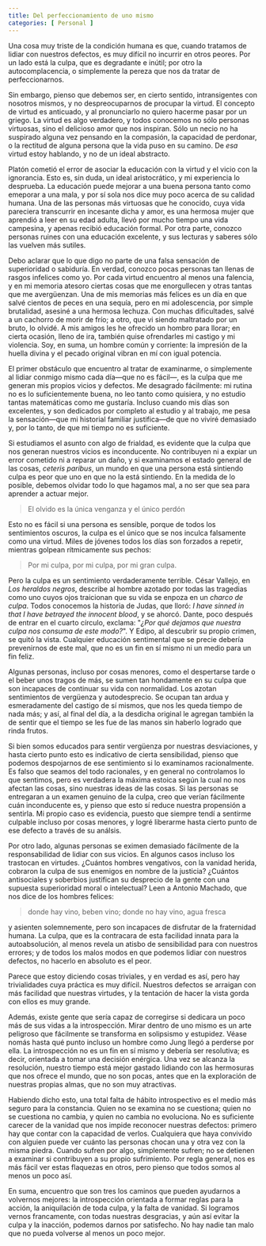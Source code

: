 ```yaml
---
title: Del perfeccionamiento de uno mismo
categories: [ Personal ]
---
```



Una cosa muy triste de la condición humana es que, cuando tratamos de lidiar
con nuestros defectos, es muy difícil no incurrir en otros peores. Por un lado
está la culpa, que es degradante e inútil; por otro la autocomplacencia, o
simplemente la pereza que nos da tratar de perfeccionarnos. 

Sin embargo, pienso que debemos ser, en cierto sentido, intransigentes con
nosotros mismos, y no despreocuparnos de procupar la virtud. El concepto de
virtud es anticuado, y al pronunciarlo no quiero hacerme pasar por un griego.
La virtud es algo verdadero, y todos conocemos no sólo personas virtuosas, sino
el delicioso amor que nos inspiran. Sólo un necio no ha suspirado alguna vez
pensando en la compasión, la capacidad de perdonar, o la rectitud de alguna
persona que la vida puso en su camino. De *esa* virtud estoy hablando,
y no de un ideal abstracto.

Platón cometió el error de asociar la educación con la virtud y el vicio con la
ignorancia. Esto es, sin duda, un ideal aristocrático, y mi experiencia lo
desprueba. La educación puede mejorar a una buena persona tanto como emeporar a
una mala, y por sí sola nos dice muy poco acerca de su calidad humana. Una de
las personas más virtuosas que he conocido, cuya vida pareciera transcurrir en
incesante dicha y amor, es una
hermosa mujer que aprendió a leer en su edad adulta, llevó por mucho tiempo una
vida campesina, y apenas recibió educación formal. Por otra parte, conozco
personas ruines con una educación excelente, y sus lecturas y saberes sólo
las vuelven más sutiles.

Debo aclarar que lo que digo no parte de una falsa sensación de superioridad o
sabiduría. En verdad, conozco pocas personas tan llenas de rasgos infelices
como yo. Por cada virtud encuentro al menos una falencia, y en mi memoria
atesoro ciertas cosas que me enorgullecen y otras tantas que me avergüenzan.
Una de mis memorias más felices es un día en que salvé cientos de peces en una
sequía, pero en mi adolescencia, por simple brutalidad, asesiné a una hermosa
lechuza. Con muchas dificultades, salvé a un cachorro de morir de frío; a otro,
que vi siendo maltratado por un bruto, lo olvidé. A mis amigos les he ofrecido
un hombro para llorar; en cierta ocasión, lleno de ira, también quise
ofrendarles mi castigo y mi violencia. Soy, en suma, un hombre común y
corriente: la impresión de la huella divina y el pecado original vibran en mí
con igual potencia. 

El primer obstáculo que encuentro al tratar de examinarme, o simplemente al
lidiar conmigo mismo cada día—que no es fácil—, es la culpa que me generan
mis propios vicios y defectos. Me desagrado fácilmente: mi rutina no es lo
suficientemente buena, no leo tanto como quisiera, y no estudio tantas
matemáticas como me gustaría. Incluso cuando mis días son excelentes, y son
dedicados por completo al estudio y al trabajo, me pesa la sensación—que mi
historial familiar justifica—de que no viviré demasiado y, por lo tanto, de
que mi tiempo no es suficiente. 

Si estudiamos el asunto con algo de frialdad, es evidente que la culpa que
nos generan nuestros vicios es inconducente. No contribuyen ni a expiar un
error cometido ni a reparar un daño, y si examinamos el estado general de las
cosas, *ceteris paribus*, un mundo en que una persona está sintiendo
culpa es peor que uno en que no la está sintiendo. En la medida de lo posible,
debemos olvidar todo lo que hagamos mal, a no ser que sea para aprender a
actuar mejor.

> El olvido es la única venganza y el único perdón

Esto no es fácil si una persona es sensible, porque de todos los sentimientos
oscuros, la culpa es el único que se nos inculca falsamente como una virtud.
Miles de jóvenes todos los días son forzados a repetir, mientras golpean
rítmicamente sus pechos:

> Por mi culpa, por mi culpa,
> por mi gran culpa.

Pero la culpa es un sentimiento verdaderamente terrible. César Vallejo, en
*Los heraldos negros*, describe al hombre azotado por todas las
tragedias como uno cuyos ojos traicionan que su vida se enpoza en un
*charco de culpa*. Todos conocemos la historia de Judas, que lloró:
*I have sinned in that I have betrayed the innocent blood*, y se ahorcó.
Dante, poco después de entrar en el cuarto círculo, exclama: "*¿Por qué
dejamos que nuestra culpa nos consuma de este modo?*". Y Edipo, al descubrir su
propio crimen, se quitó la vista. Cualquier educación sentimental que se precie
debería prevenirnos de este mal, que no es un fin en sí mismo ni un medio para un
fin feliz.

Algunas personas, incluso por cosas menores, como el despertarse tarde o el
beber unos tragos de más, se sumen tan hondamente en su culpa que son incapaces
de continuar su vida con normalidad. Los azotan sentimientos de vergüenza y
autodesprecio. Se ocupan tan ardua y esmeradamente del castigo de sí mismos,
que nos les queda tiempo de nada más; y así, al final del día, a la desdicha
original le agregan también la de sentir que el tiempo se les fue de las manos
sin haberlo logrado que rinda frutos.

Si bien somos educados para sentir vergüenza por nuestras desviaciones, y hasta
cierto punto esto es indicativo de cierta sensibilidad, pienso que podemos
despojarnos de ese sentimiento si lo examinamos racionalmente. Es falso que
seamos del todo racionales, y en general no controlamos lo que sentimos, pero
es verdadera la máxima estoica según la cual no nos afectan las cosas, sino
nuestras ideas de las cosas. Si las personas se entregaran a un examen genuino
de la culpa, creo que verían fácilmente cuán inconducente es, y pienso que esto
sí reduce nuestra propensión a sentirla. Mi propio caso es evidencia, puesto
que siempre tendí a sentirme culpable incluso por cosas menores, y logré
liberarme hasta cierto punto de ese defecto a través de su análsis.

Por otro lado, algunas personas se eximen demasiado fácilmente de la
responsabilidad de lidiar con sus vicios. En algunos casos incluso los
trastocan en virtudes. ¿Cuántos hombres vengativos, con la vanidad herida,
cobraron la culpa de sus enemigos en nombre de la justicia? ¿Cuántos
antisociales y soberbios justifican su desprecio de la gente con una supuesta
superioridad moral o intelectual? Leen a Antonio Machado, que nos dice de los
hombres felices:

> donde hay vino, beben vino;
> donde no hay vino, agua fresca

y asienten solemnemente, pero son incapaces de disfrutar de la fraternidad
humana. La culpa, que es la contracara de esta facilidad innata para la
autoabsolución, al menos revela un atisbo de sensibilidad para con nuestros
errores; y de todos los malos modos en que podemos lidiar con nuestros
defectos, no hacerlo en absoluto es el peor. 

Parece que estoy diciendo cosas triviales, y en verdad es así, pero hay
trivialidades cuya práctica es muy difícil. Nuestros defectos se arraigan con
más facilidad que nuestras virtudes, y la tentación de hacer la vista gorda con
ellos es muy grande.

Además, existe gente que sería capaz de corregirse si dedicara un poco más de
sus vidas a la introspección. Mirar dentro de uno mismo es un arte peligroso que
fácilmente se transforma en solipsismo y estupidez. Véase nomás hasta qué punto
incluso un hombre como Jung llegó a perderse por ella. La introspección no es
un fin en sí mismo y debería ser resolutiva; es decir, orientada a tomar una
decisión enérgica. Una vez se alcanza la resolución, nuestro tiempo está mejor
gastado lidiando con las hermosuras que nos ofrece el mundo, que no son pocas,
antes que en la exploración de nuestras propias almas, que no son muy atractivas.

Habiendo dicho esto, una total falta de hábito introspectivo es el medio más
seguro para la constancia. Quien no se examina no se cuestiona; quien no se
cuestiona no cambia, y quien no cambia no evoluciona. No es suficiente carecer
de la vanidad que nos impide reconocer nuestras defectos: primero hay que
contar con la capacidad de verlos. Cualquiera que haya convivido con alguien
puede ver cuánto las personas chocan una y otra vez con la misma piedra. Cuando
sufren por algo, simplemente sufren; no se detienen a examinar si contribuyen a
su propio sufrimiento. Por regla general, nos es más fácil ver estas flaquezas
en otros, pero pienso que todos somos al menos un poco así.

En suma, encuentro que son tres los caminos que pueden ayudarnos a volvernos
mejores: la introspección orientada a formar reglas para la acción, la
aniquilación de toda culpa, y la falta de vanidad. Si logramos vernos
francamente, con todas nuestras desgracias, y aún así evitar la culpa y la
inacción, podemos darnos por satisfecho. No hay nadie tan malo que no pueda
volverse al menos un poco mejor.



















